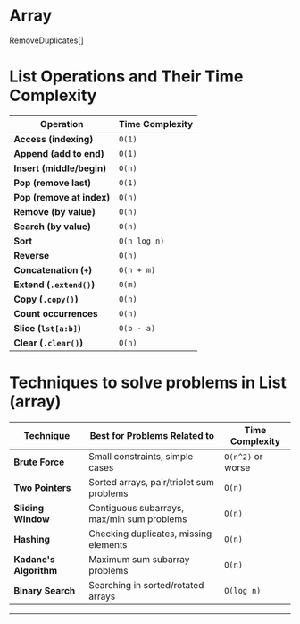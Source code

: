 # Array

<!-- TOC -->
RemoveDuplicates[]
<!-- TOC -->

# List Operations and Their Time Complexity

| Operation                 | Time Complexity |
|---------------------------|----------------|
| **Access (indexing)**     | `O(1)`         |
| **Append (add to end)**   | `O(1)`         |
| **Insert (middle/begin)** | `O(n)`         |
| **Pop (remove last)**     | `O(1)`         |
| **Pop (remove at index)** | `O(n)`         |
| **Remove (by value)**     | `O(n)`         |
| **Search (by value)**     | `O(n)`         |
| **Sort**                  | `O(n log n)`   |
| **Reverse**               | `O(n)`         |
| **Concatenation (`+`)**   | `O(n + m)`     |
| **Extend (`.extend()`)**  | `O(m)`         |
| **Copy (`.copy()`)**      | `O(n)`         |
| **Count occurrences**     | `O(n)`         |
| **Slice (`lst[a:b]`)**    | `O(b - a)`     |
| **Clear (`.clear()`)**    | `O(n)`         |


# Techniques to solve problems in List (array)

| Technique            | Best for Problems Related to         | Time Complexity  |
|----------------------|------------------------------------|------------------|
| **Brute Force**      | Small constraints, simple cases   | `O(n^2)` or worse |
| **Two Pointers**     | Sorted arrays, pair/triplet sum problems | `O(n)` |
| **Sliding Window**   | Contiguous subarrays, max/min sum problems | `O(n)` |
| **Hashing**         | Checking duplicates, missing elements | `O(n)` |
| **Kadane's Algorithm** | Maximum sum subarray problems | `O(n)` |
| **Binary Search**    | Searching in sorted/rotated arrays | `O(log n)` |
---